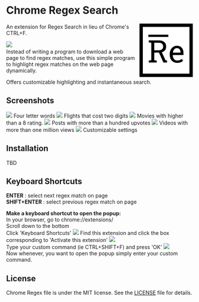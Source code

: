 # Chrome Regex Search

<img src="https://raw.githubusercontent.com/rogershen/chrome-regex-search/master/src/icons/icons_128.png" align="right" style="padding-left: 10px;" />

An extension for Regex Search in lieu of Chrome's CTRL+F.

<img src="https://raw.githubusercontent.com/rogershen/chrome-regex-search/master/google-webstore/regex.png" />
<br />
Instead of writing a program to download a web page to find regex matches, use 
this simple program to highlight regex matches on the web page dynamically.

Offers customizable highlighting and instantaneous search.

## Screenshots
<img src="https://raw.githubusercontent.com/rogershen/chrome-regex-search/master/google-webstore/googlenews.png" />
Four letter words
<img src="https://raw.githubusercontent.com/rogershen/chrome-regex-search/master/google-webstore/googleflights.png" />
Flights that cost two digits
<img src="https://raw.githubusercontent.com/rogershen/chrome-regex-search/master/google-webstore/imdb.png" />
Movies with higher than a 8 rating.
<img src="https://raw.githubusercontent.com/rogershen/chrome-regex-search/master/google-webstore/reddit.png" />
Posts with more than a hundred upvotes
<img src="https://raw.githubusercontent.com/rogershen/chrome-regex-search/master/google-webstore/youtubesearch.png" />
Videos with more than one million views
<img src="https://raw.githubusercontent.com/rogershen/chrome-regex-search/master/google-webstore/settings.png" />
Customizable settings

## Installation

TBD

## Keyboard Shortcuts
<b>ENTER</b> : select next regex match on page
<br />
<b>SHIFT+ENTER</b> : select previous regex match on page

<b>Make a keyboard shortcut to open the popup:</b>
<br />
In your browser, go to chrome://extensions/
<br />
Scroll down to the bottom
<br />
Click 'Keyboard Shortcuts'
<img src="https://raw.githubusercontent.com/rogershen/chrome-regex-search/master/google-webstore/setupkeyboardshortcuts1.png" />
Find this extension and click the box corresponding to 'Activate this extension'
<img src="https://raw.githubusercontent.com/rogershen/chrome-regex-search/master/google-webstore/setupkeyboardshortcuts2.png" />
<br />
Type your custom command (ie CTRL+SHIFT+F) and press 'OK'
<img src="https://raw.githubusercontent.com/rogershen/chrome-regex-search/master/google-webstore/setupkeyboardshortcuts3.png" />
<br />
Now whenever, you want to open the popup simply enter your custom command.

## License

Chrome Regex file is under the MIT license. See the <a href="https://raw.githubusercontent.com/rogershen/chrome-regex-search/master/LICENSE">LICENSE</a> file for details.
